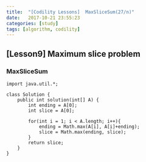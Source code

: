 ```yaml
---
title:  "[Codility Lessons]  MaxSliceSum(27/n)"
date:   2017-10-21 23:55:23
categories: [study]
tags: [algorithm, codility]
---
```

## [Lesson9] Maximum slice problem
###  MaxSliceSum

```
import java.util.*;

class Solution {
    public int solution(int[] A) {
        int ending = A[0];
        int slice = A[0];

        for(int i = 1; i < A.length; i++){
            ending = Math.max(A[i], A[i]+ending);
            slice = Math.max(ending, slice);
        }
        return slice;
    }
}
```
